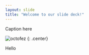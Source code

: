 ```yaml
---
layout: slide
title: "Welcome to our slide deck!"
---
```


Caption here

![octofez](https://octodex.github.com/images/octofez.png)
{: .center}

Hello